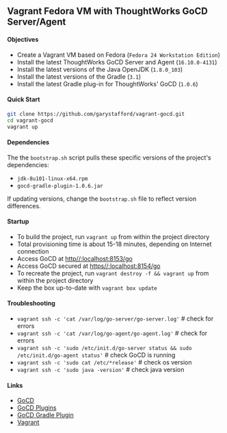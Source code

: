 ## Vagrant Fedora VM with ThoughtWorks GoCD Server/Agent

#### Objectives

-   Create a Vagrant VM based on Fedora (`Fedora 24 Workstation Edition`)
-   Install the latest ThoughtWorks GoCD Server and Agent (`16.10.0-4131`)
-   Install the latest versions of the Java OpenJDK (`1.8.0_103`)
-   Install the latest versions of the Gradle (`3.1`)
-   Install the latest Gradle plug-in for ThoughtWorks' GoCD (`1.0.6`)


#### Quick Start
```bash
git clone https://github.com/garystafford/vagrant-gocd.git
cd vagrant-gocd
vagrant up
```

#### Dependencies

The the `bootstrap.sh` script pulls these specific versions of the project's dependencies:

-   `jdk-8u101-linux-x64.rpm`
-   `gocd-gradle-plugin-1.0.6.jar`

If updating versions, change the `bootstrap.sh` file to reflect version differences.

#### Startup

-   To build the project, run `vagrant up` from within the project directory
-   Total provisioning time is about 15-18 minutes, depending on Internet connection
-   Access GoCD at [http//:localhost:8153/go](http//:localhost:8153/go)
-   Access GoCD secured at [https//:localhost:8154/go](https//:localhost:8154/go)
-   To recreate the project, run `vagrant destroy -f && vagrant up` from within the project directory
-   Keep the box up-to-date with `vagrant box update`

#### Troubleshooting

-   `vagrant ssh -c 'cat /var/log/go-server/go-server.log'` # check for errors
-   `vagrant ssh -c 'cat /var/log/go-agent/go-agent.log'` # check for errors
-   `vagrant ssh -c 'sudo /etc/init.d/go-server status && sudo /etc/init.d/go-agent status'` # check GoCD is running
-   `vagrant ssh -c 'sudo cat /etc/*release'` # check os version
-   `vagrant ssh -c 'sudo java -version'` # check java version

#### Links

-   [GoCD](https://www.go.cd/)
-   [GoCD Plugins](https://www.go.cd/plugins/)
-   [GoCD Gradle Plugin](https://github.com/jmnarloch/gocd-gradle-plugin)
-   [Vagrant](https://github.com/mitchellh/vagrant)
